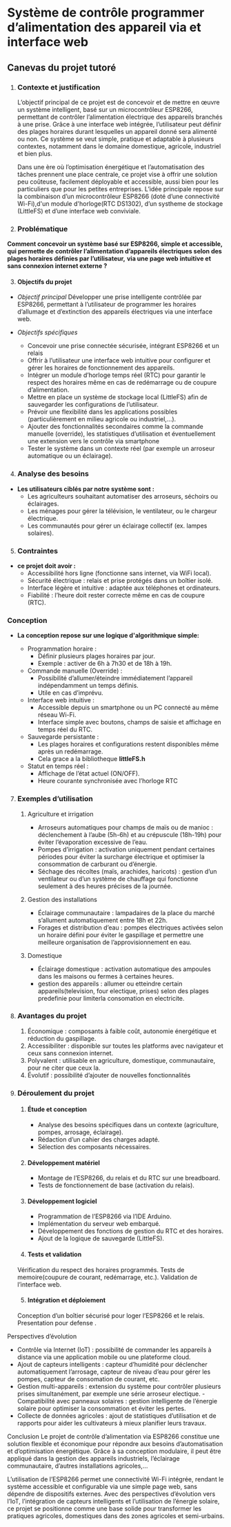 # Système de contrôle programmer d’alimentation des appareil via et interface web

## Canevas du projet tutoré

1. ### Contexte et justification

    L’objectif principal de ce projet est de concevoir et de mettre en œuvre un système intelligent, basé sur
    un microcontrôleur ESP8266, permettant de contrôler l’alimentation électrique des appareils branchés à
    une prise. Grâce à une interface web intégrée, l’utilisateur peut définir des plages horaires durant
    lesquelles un appareil donné sera alimenté ou non. Ce système se veut simple, pratique et adaptable à
    plusieurs contextes, notamment dans le domaine domestique, agricole, industriel et bien plus.

    Dans une ère où l’optimisation énergétique et l’automatisation des tâches prennent une place centrale,
    ce projet vise à offrir une solution peu coûteuse, facilement déployable et accessible, aussi bien pour les
    particuliers que pour les petites entreprises. L’idée principale repose sur la combinaison d’un
    microcontrôleur ESP8266 (doté d’une connectivité Wi-Fi),d'un module d'horloge(RTC DS1302), d’un systheme de stockage (LittleFS) et
    d’une interface web conviviale.

2. ### Problématique

**Comment concevoir un système basé sur ESP8266, simple et accessible, qui permette de**
**contrôler l’alimentation d’appareils électriques selon des plages horaires définies par l’utilisateur,**
**via une page web intuitive et sans connexion internet externe ?**

3. #### __Objectifs du projet__

- _Objectif principal_
    Développer une prise intelligente contrôlée par ESP8266, permettant à l’utilisateur de
    programmer les horaires d’allumage et d’extinction des appareils électriques via une interface
    web.

- _Objectifs spécifiques_

    - Concevoir une prise connectée sécurisée, intégrant ESP8266 et un relais
    - Offrir à l’utilisateur une interface web intuitive pour configurer et gérer les horaires de
        fonctionnement des appareils.
    - Intégrer un module d’horloge temps réel (RTC) pour garantir le respect des horaires même en
        cas de redémarrage ou de coupure d’alimentation.
    - Mettre en place un système de stockage local (LittleFS) afin de sauvegarder les
        configurations de l’utilisateur.
    - Prévoir une flexibilité dans les applications possibles (particulièrement en milieu agricole ou industriel,...).
    - Ajouter des fonctionnalités secondaires comme la commande manuelle (override), les
        statistiques d’utilisation et éventuellement une extension vers le contrôle via smartphone
    - Tester le système dans un contexte réel (par exemple un arroseur automatique ou un
    éclairage).

4. ### Analyse des besoins

- __Les utilisateurs ciblés par notre système sont :__
    - Les agriculteurs souhaitant automatiser des arroseurs, séchoirs ou éclairages.
    - Les ménages pour gérer la télévision, le ventilateur, ou le chargeur électrique.
    - Les communautés pour gérer un éclairage collectif (ex. lampes solaires).

5. ### Contraintes

- __ce projet doit avoir :__
    - Accessibilité hors ligne (fonctionne sans internet, via WiFi local).
    - Sécurité électrique : relais et prise protégés dans un boîtier isolé.
    - Interface légère et intuitive : adaptée aux téléphones et ordinateurs.
    - Fiabilité : l’heure doit rester correcte même en cas de coupure (RTC).

 ### Conception 

- __La conception repose sur une logique d'algorithmique simple:__

    - Programmation horaire :
        - Définir plusieurs plages horaires par jour.
        - Exemple : activer de 6h à 7h30 et de 18h à 19h.
    - Commande manuelle (Override) :
        - Possibilité d’allumer/éteindre immédiatement l’appareil indépendamment un temps définis.
        - Utile en cas d’imprévu.
    - Interface web intuitive :
        - Accessible depuis un smartphone ou un PC connecté au même réseau Wi-Fi.
        - Interface simple avec boutons, champs de saisie et affichage en temps réel du RTC.
    - Sauvegarde persistante :
        - Les plages horaires et configurations restent disponibles même après un redémarrage.
        - Cela grace a la bibliotheque __littleFS.h__
    - Statut en temps réel :
        - Affichage de l’état actuel (ON/OFF).
        - Heure courante synchronisée avec l’horloge RTC

7. ### Exemples d’utilisation

    1. Agriculture et irrigation
        - Arroseurs automatiques pour champs de maïs ou de manioc : déclenchement à l’aube (5h-6h) et au crépuscule (18h-19h) pour éviter  l’évaporation excessive de l’eau.
        - Pompes d’irrigation : activation uniquement pendant certaines périodes pour éviter la surcharge électrique et optimiser la consommation de carburant ou d’énergie.
        - Séchage des récoltes (maïs, arachides, haricots) : gestion d’un ventilateur ou d’un système de chauffage qui fonctionne seulement à des heures précises de la journée.

    2. Gestion des installations
        - Éclairage communautaire : lampadaires de la place du marché s’allument automatiquement entre 18h et 22h.
        - Forages et distribution d’eau : pompes électriques activées selon un horaire défini pour éviter le gaspillage et permettre une meilleure organisation de l’approvisionnement en eau.

    3. Domestique
        - Éclairage domestique : activation automatique des ampoules dans les maisons ou fermes à certaines heures.
        - gestion des appareils : allumer ou etteindre certain appareils(television, four electique, prises) selon des plages predefinie pour limiterla consomation en electricite.

8. ### Avantages du projet

    1. Économique : composants à faible coût, autonomie énergétique et réduction du gaspillage.
    2. Accessibiliter : disponible sur toutes les platforms avec navigateur et ceux sans connexion internet.
    3. Polyvalent : utilisable en agriculture, domestique, communautaire, pour ne citer que ceux la.
    4. Évolutif : possibilité d’ajouter de nouvelles fonctionnalités

9. ### Déroulement du projet

    1. #### Étude et conception
        - Analyse des besoins spécifiques dans un contexte (agriculture, pompes, arrosage, éclairage).
        - Rédaction d’un cahier des charges adapté.
        - Sélection des composants nécessaires.

    2. #### Développement matériel
        - Montage de l’ESP8266, du relais et du RTC sur une breadboard.
        - Tests de fonctionnement de base (activation du relais).

    3. #### Développement logiciel
        - Programmation de l’ESP8266 via l’IDE Arduino.
        - Implémentation du serveur web embarqué.
        - Développement des fonctions de gestion du RTC et des horaires.
        - Ajout de la logique de sauvegarde (LittleFS).

    4. #### Tests et validation
    Vérification du respect des horaires programmés.
    Tests de memoire(coupure de courant, redémarrage, etc.).
    Validation de l’interface web.

    5. #### Intégration et déploiement
    Conception d’un boîtier sécurisé pour loger l’ESP8266 et le relais.
    Presentation pour defense .

Perspectives d’évolution

- Contrôle via Internet (IoT) : possibilité de commander les appareils à distance via une
application mobile ou une plateforme cloud.
- Ajout de capteurs intelligents : capteur d’humidité pour déclencher automatiquement
l’arrosage, capteur de niveau d’eau pour gérer les pompes, capteur de consomation de courant, etc.
- Gestion multi-appareils : extension du système pour contrôler plusieurs prises simultanément,
par exemple une série arroseur electique.
-Compatibilité avec panneaux solaires : gestion intelligente de l’énergie solaire pour optimiser
la consommation et éviter les pertes.
- Collecte de données agricoles : ajout de statistiques d’utilisation et de rapports pour aider les
cultivateurs à mieux planifier leurs travaux.

Conclusion
Le projet de contrôle d’alimentation via ESP8266 constitue une solution flexible et économique pour
répondre aux besoins d’automatisation et d’optimisation énergétique.
Grâce à sa conception modulaire, il peut être appliqué dans la gestion des appareils industriels,
l’éclairage communautaire, d’autres installations agricoles,...

L’utilisation de l’ESP8266 permet une connectivité Wi-Fi intégrée, rendant le système accessible et
configurable via une simple page web, sans dépendre de dispositifs externes. Avec des perspectives
d’évolution vers l’IoT, l’intégration de capteurs intelligents et l’utilisation de l’énergie solaire,
ce projet se positionne comme une base solide pour transformer les pratiques agricoles, domestiques dans des
zones agricoles et semi-urbains.